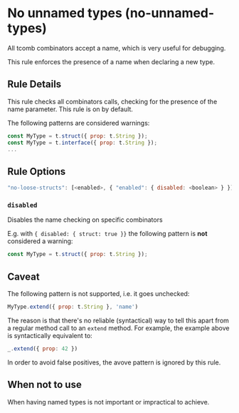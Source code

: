 # No unnamed types (no-unnamed-types)

All tcomb combinators accept a name, which is very useful for debugging.

This rule enforces the presence of a name when declaring a new type.

## Rule Details

This rule checks all combinators calls, checking for the presence of the name parameter.
This rule is on by default.

The following patterns are considered warnings:

```js
const MyType = t.struct({ prop: t.String });
const MyType = t.interface({ prop: t.String });
...
```

## Rule Options

```js
"no-loose-structs": [<enabled>, { "enabled": { disabled: <boolean> } }]
```

### `disabled`

Disables the name checking on specific combinators

E.g. with `{ disabled: { struct: true }}` the following pattern is **not** considered a warning:

```js
const MyType = t.struct({ prop: t.String });
```

## Caveat
The following pattern is not supported, i.e. it goes unchecked:

```js
MyType.extend({ prop: t.String }, 'name')
```

The reason is that there's no reliable (syntactical) way to tell this apart from a regular method call to an
`extend` method. For example, the example above is syntactically equivalent to:

```js
_.extend({ prop: 42 })
```

In order to avoid false positives, the avove pattern is ignored by this rule.

## When not to use

When having named types is not important or impractical to achieve.
